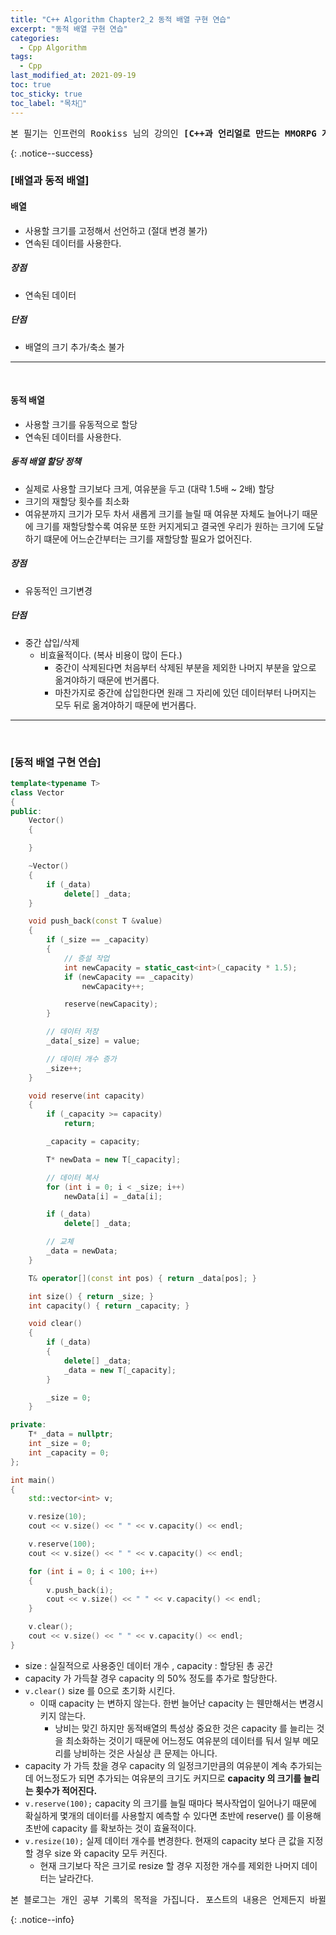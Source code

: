 ```yaml
---
title: "C++ Algorithm Chapter2_2 동적 배열 구현 연습"
excerpt: "동적 배열 구현 연습"
categories:
  - Cpp Algorithm
tags:
  - Cpp
last_modified_at: 2021-09-19
toc: true
toc_sticky: true
toc_label: "목차👀"
---
```


<pre>본 필기는 인프런의 Rookiss 님의 강의인 <b>[C++과 언리얼로 만드는 MMORPG 게임 개발 시리즈] Part3: 자료구조와 알고리즘</b> 를 듣고 작성합니다.</pre>{: .notice--success}

### [배열과 동적 배열]
#### 배열
* 사용할 크기를 고정해서 선언하고 (절대 변경 불가)
* 연속된 데이터를 사용한다.

##### 장점
* 연속된 데이터

##### 단점
* 배열의 크기 추가/축소 불가

___
<br>

#### 동적 배열
* 사용할 크기를 유동적으로 할당
* 연속된 데이터를 사용한다.
##### 동적 배열 할당 정책
* 실제로 사용할 크기보다 크게, 여유분을 두고 (대략 1.5배 ~ 2배) 할당
* 크기의 재할당 횟수를 최소화
* 여유분까지 크기가 모두 차서 새롭게 크기를 늘릴 때 여유분 자체도 늘어나기 때문에 크기를 재할당할수록 여유분 또한 커지게되고 결국엔 우리가 원하는 크기에 도달하기 떄문에 어느순간부터는 크기를 재할당할 필요가 없어진다.
##### 장점
* 유동적인 크기변경
##### 단점
* 중간 삽입/삭제
    * 비효율적이다. (복사 비용이 많이 든다.)
        * 중간이 삭제된다면 처음부터 삭제된 부분을 제외한 나머지 부분을 앞으로 옮겨야하기 때문에 번거롭다.
        * 마찬가지로 중간에 삽입한다면 원래 그 자리에 있던 데이터부터 나머지는 모두 뒤로 옮겨야하기 때문에 번거롭다.

___
<br>

### [동적 배열 구현 연습]
```cpp
template<typename T>
class Vector
{
public:
    Vector()
    {

    }

    ~Vector()
    {
        if (_data)
            delete[] _data;
    }

    void push_back(const T &value)
    {
        if (_size == _capacity)
        {
            // 증설 작업
            int newCapacity = static_cast<int>(_capacity * 1.5);
            if (newCapacity == _capacity)
                newCapacity++;

            reserve(newCapacity);
        }

        // 데이터 저장
        _data[_size] = value;

        // 데이터 개수 증가
        _size++;
    }

    void reserve(int capacity)
    {
        if (_capacity >= capacity)
            return;

        _capacity = capacity;

        T* newData = new T[_capacity];

        // 데이터 복사
        for (int i = 0; i < _size; i++)
            newData[i] = _data[i];

        if (_data)
            delete[] _data;

        // 교체
        _data = newData;
    }

    T& operator[](const int pos) { return _data[pos]; }

    int size() { return _size; }
    int capacity() { return _capacity; }

    void clear()
    {
        if (_data)
        {
            delete[] _data;
            _data = new T[_capacity];
        }

        _size = 0;
    }

private:
    T* _data = nullptr;
    int _size = 0;
    int _capacity = 0;
};

int main()
{
    std::vector<int> v;

    v.resize(10);	
    cout << v.size() << " " << v.capacity() << endl;

    v.reserve(100); 
    cout << v.size() << " " << v.capacity() << endl;

    for (int i = 0; i < 100; i++)
    {
        v.push_back(i);
        cout << v.size() << " " << v.capacity() << endl;
    }

    v.clear();
    cout << v.size() << " " << v.capacity() << endl;
}
```
* size : 실질적으로 사용중인 데이터 개수 , capacity : 할당된 총 공간
* capacity 가 가득찰 경우 capacity 의 50% 정도를 추가로 할당한다.
* `v.clear()` size 를 0으로 초기화 시킨다. 
    * 이때 capacity 는 변하지 않는다. 한번 늘어난 capacity 는 웬만해서는 변경시키지 않는다.
        * 낭비는 맞긴 하지만 동적배열의 특성상 중요한 것은 capacity 를 늘리는 것을 최소화하는 것이기 때문에 어느정도 여유분의 데이터를 둬서 일부 메모리를 낭비하는 것은 사실상 큰 문제는 아니다.
* capacity 가 가득 찼을 경우 capacity 의 일정크기만큼의 여유분이 계속 추가되는데 어느정도가 되면 추가되는 여유분의 크기도 커지므로 <b>capacity 의 크기를 늘리는 횟수가 적어진다.</b>
* `v.reserve(100);` capacity 의 크기를 늘릴 때마다 복사작업이 일어나기 때문에 확실하게 몇개의 데이터를 사용할지 예측할 수 있다면 초반에 reserve() 를 이용해 초반에 capacity 를 확보하는 것이 효율적이다.
* `v.resize(10);` 실제 데이터 개수를 변경한다. 현재의 capacity 보다 큰 값을 지정할 경우 size 와 capacity 모두 커진다.	
    * 현재 크기보다 작은 크기로 resize 할 경우 지정한 개수를 제외한 나머지 데이터는 날라간다.


<pre>본 블로그는 개인 공부 기록의 목적을 가집니다. 포스트의 내용은 언제든지 바뀔 수 있습니다.</pre>{: .notice--info}